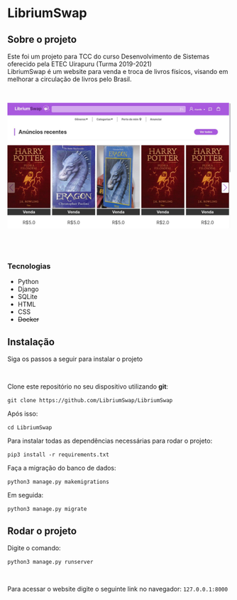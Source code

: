 # LibriumSwap


## Sobre o projeto
Este foi um projeto para TCC do curso Desenvolvimento de Sistemas oferecido pela ETEC Uirapuru (Turma 2019-2021) <br/>
LibriumSwap é um website para venda e troca de livros físicos, visando em melhorar a circulação de livros pelo Brasil.

<br />

![Homepage LibriumSwap](https://raw.githubusercontent.com/LibriumSwap/LibriumSwap/main/presentation.jpg)


<br />

<br />

### Tecnologias

- Python
- Django
- SQLite
- HTML
- CSS
- ~~Docker~~

## Instalação 
Siga os passos a seguir para instalar o projeto

<br />

Clone este repositório no seu dispositivo utilizando **git**:
~~~shell
git clone https://github.com/LibriumSwap/LibriumSwap
~~~

Após isso:
~~~shell
cd LibriumSwap
~~~
Para instalar todas as dependências necessárias para rodar o projeto:
~~~shell
pip3 install -r requirements.txt
~~~

Faça a migração do banco de dados:
~~~shell
python3 manage.py makemigrations
~~~

Em seguida:
~~~shell
python3 manage.py migrate
~~~

## Rodar o projeto

Digite o comando:
~~~shell
python3 manage.py runserver
~~~

<br />

Para acessar o website digite o seguinte link no navegador:
`127.0.0.1:8000`
